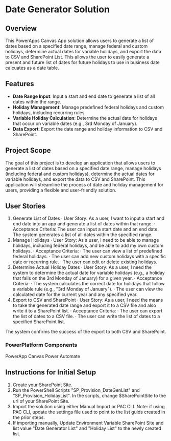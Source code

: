 # Date Generator Solution

## Overview
This PowerApps Canvas App solution allows users to generate a list of dates based on a specified date range, manage federal and custom holidays, determine actual dates for variable holidays, and export the data to CSV and SharePoint List. This allows the user to easily generate a present and future list of dates for future holidays to use in business date calcuates as a date table.

## Features
- **Date Range Input**: Input a start and end date to generate a list of all dates within the range.
- **Holiday Management**: Manage predefined federal holidays and custom holidays, including recurring rules.
- **Variable Holiday Calculation**: Determine the actual date for holidays that occur on variable dates (e.g., 3rd Monday of January).
- **Data Export**: Export the date range and holiday information to CSV and SharePoint.

## Project Scope

The goal of this project is to develop an application that allows users to generate a list of dates based on a specified date range, manage holidays (including federal and custom holidays), determine the actual dates for variable holidays, and export the data to CSV and SharePoint. This application will streamline the process of date and holiday management for users, providing a flexible and user-friendly solution.

## User Stories

1. Generate List of Dates
    · User Story: As a user, I want to input a start and end date into an app and generate a list of dates within that range.
    · Acceptance Criteria:
        The user can input a start date and an end date.
        The system generates a list of all dates within the specified range.
2. Manage Holidays
    · User Story: As a user, I need to be able to manage holidays, including federal holidays, and be able to add my own custom holidays.
        · Acceptance Criteria:
            · The user can view a list of predefined federal holidays.
            · The user can add new custom holidays with a specific date or recurring rule.
            · The user can edit or delete existing holidays.
3. Determine Actual Holiday Dates
    · User Story: As a user, I need the system to determine the actual date for variable holidays (e.g., a holiday that falls on the 3rd Monday of January) for a given year.
    · Acceptance Criteria:
        · The system calculates the correct date for holidays that follow a variable rule (e.g., "3rd Monday of January").
        · The user can view the calculated date for the current year and any specified year.
4. Export to CSV and SharePoint
    · User Story: As a user, I need the means to take the generated date range and export it to a CSV file and also write it to a SharePoint list.
    · Acceptance Criteria:
        · The user can export the list of dates to a CSV file.
        · The user can write the list of dates to a specified SharePoint list.

The system confirms the success of the export to both CSV and SharePoint.

### PowerPlatform Components

PowerApp Canvas
Power Automate

## Instructions for Initial Setup

1. Create your SharePoint Site.
2. Run the PowerShell Scripts "SP_Provision_DateGenList" and "SP_Provision_HolidayList". In the scripts, change $SharePointSite to the url of your SharePoint Site.
3. Import the solution using either Manual Import or PAC CLI. Note: if using PAC CLI, update the settings file used to point to the list guids created in the prior steps.
4. If importing manually, Update Environment Variable SharePoint Site and list value "Date Generator List" and  "Holiday List" to the newly created list.